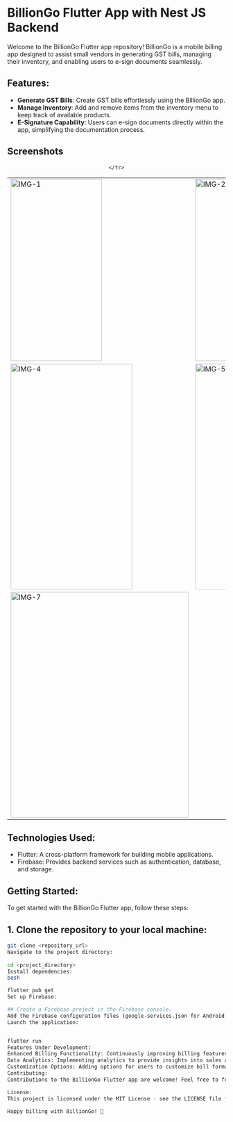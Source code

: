 
# BillionGo Flutter App with Nest JS Backend

Welcome to the BillionGo Flutter app repository! BillionGo is a mobile billing app designed to assist small vendors in generating GST bills, managing their inventory, and enabling users to e-sign documents seamlessly.

## Features:

- **Generate GST Bills**: Create GST bills effortlessly using the BillionGo app.
- **Manage Inventory**: Add and remove items from the inventory menu to keep track of available products.
- **E-Signature Capability**: Users can e-sign documents directly within the app, simplifying the documentation process.

## Screenshots

<div align="center">
  <table>
    <tr>
      <td><img src="https://github.com/user-attachments/assets/3bbf1e70-8541-495b-99d2-8ab93c026971" width="210px" height="420px" alt="IMG-1"/></td>
      <td><img src="https://github.com/user-attachments/assets/f71b2d9f-6f15-4821-88d3-29db8a4706dd" width="210px" height="420px" alt="IMG-2"/></td>
      <td><img src="https://github.com/user-attachments/assets/51e84b8e-5484-47df-af46-454f4761a94f" width="210px" height="420px" alt="IMG-3"/></td>
    </tr>
    <tr>
      <td><img src="https://github.com/user-attachments/assets/b12ac578-b074-443a-9569-abbc26e74151" width="280px" height="520px" alt="IMG-4"/></td>
      <td><img src="https://github.com/user-attachments/assets/fa4e5952-8e6a-43b9-a3ff-73d958ec32c8" width="280px" height="520px" alt="IMG-5"/></td>
      <td><img src="https://github.com/user-attachments/assets/d9961eb2-5278-42ef-916c-6c704a022f14" width="280px" height="520px" alt="IMG-6"/></td>
    </tr>
    <tr>
      <td><img src="https://github.com/user-attachments/assets/0f5aaba4-357a-4de3-974f-5cd3608e8771" width="410px" height="520px" alt="IMG-7"/></td>
   
    </tr>
  </table>
</div>




## Technologies Used:

- Flutter: A cross-platform framework for building mobile applications.
- Firebase: Provides backend services such as authentication, database, and storage.

## Getting Started:

To get started with the BillionGo Flutter app, follow these steps:

##  1. Clone the repository to your local machine:

```bash
git clone <repository_url>
Navigate to the project directory:
 
cd <project_directory>
Install dependencies:
bash

flutter pub get
Set up Firebase:

## Create a Firebase project in the Firebase console.
Add the Firebase configuration files (google-services.json for Android, GoogleService-Info.plist for iOS) to the android/app and ios directories, respectively.
Launch the application:


flutter run
Features Under Development:
Enhanced Billing Functionality: Continuously improving billing features for a smoother user experience.
Data Analytics: Implementing analytics to provide insights into sales and inventory management.
Customization Options: Adding options for users to customize bill formats and item categories.
Contributing:
Contributions to the BillionGo Flutter app are welcome! Feel free to fork the repository and submit pull requests with your enhancements or bug fixes.

License:
This project is licensed under the MIT License - see the LICENSE file for details.

Happy billing with BillionGo! 🚀
